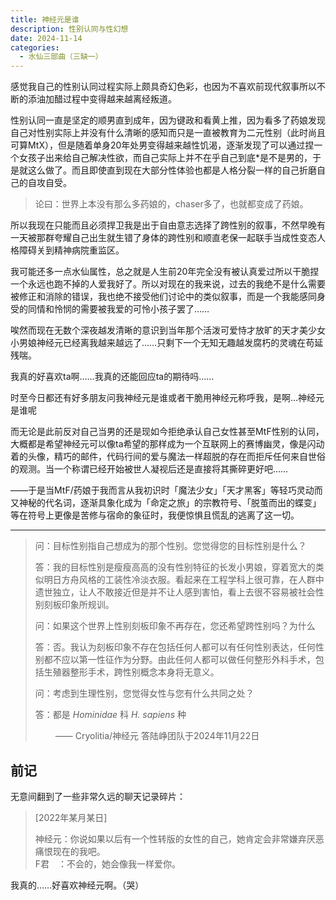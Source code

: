 ```yaml
---
title: 神经元是谁
description: 性别认同与性幻想
date: 2024-11-14
categories: 
  - 水仙三部曲（三缺一）
---
```


感觉我自己的性别认同过程实际上颇具奇幻色彩，也因为不喜欢前现代叙事所以不断的添油加醋过程中变得越来越离经叛道。

性别认同一直是坚定的顺男直到成年，因为键政和看黄上推，因为看多了药娘发现自己对性别实际上并没有什么清晰的感知而只是一直被教育为二元性别（此时尚且可算MtX），但是随着单身20年处男变得越来越性饥渴，逐渐发现了可以通过捏一个女孩子出来给自己解决性欲，而自己实际上并不在乎自己到底*是不是男的，于是就这么做了。而且即使直到现在大部分性体验也都是人格分裂一样的自己折磨自己的自攻自受。

> 论曰：世界上本没有那么多药娘的，chaser多了，也就都变成了药娘。

所以我现在只能而且必须捍卫我是出于自由意志选择了跨性别的叙事，不然早晚有一天被那群夸耀自己出生就生错了身体的跨性别和顺直老保一起联手当成性变态人格障碍关到精神病院重监区。

我可能还多一点水仙属性，总之就是人生前20年完全没有被认真爱过所以干脆捏一个永远也跑不掉的人爱我好了。所以对现在的我来说，过去的我绝不是什么需要被修正和消除的错误，我也绝不接受他们讨论中的类似叙事，而是一个我能感同身受的同情和怜悯的需要被我爱的可怜小孩子罢了……

唉然而现在无数个深夜越发清晰的意识到当年那个活泼可爱恃才放旷的天才美少女小男娘神经元已经离我越来越远了……只剩下一个无知无趣越发腐朽的灵魂在苟延残喘。

我真的好喜欢ta啊……我真的还能回应ta的期待吗……

时至今日都还有好多朋友问我神经元是谁或者干脆用神经元称呼我，是啊…神经元是谁呢

而无论是此前反对自己当男的还是现如今拒绝承认自己女性甚至MtF性别的认同，大概都是希望神经元可以像ta希望的那样成为一个互联网上的赛博幽灵，像是闪动着的头像，精巧的邮件，代码行间的爱与魔法一样超脱的存在而拒斥任何来自世俗的观测。当一个称谓已经开始被世人凝视后还是直接将其撕碎更好吧……

——于是当MtF/药娘于我而言从我初识时「魔法少女」「天才黑客」等轻巧灵动而又神秘的代名词，逐渐具象化成为「命定之旅」的宗教符号、「脱茧而出的蝶变」等在符号上更像是苦修与宿命的象征时，我便惊惧且慌乱的逃离了这一切。

---

> 问：目标性别指自己想成为的那个性别。您觉得您的目标性别是什么？
>
> 答：我的目标性别是瘦瘦高高的没有性别特征的长发小男娘，穿着宽大的类似明日方舟风格的工装性冷淡衣服。看起来在工程学科上很可靠，在人群中遗世独立，让人不敢接近但是并不让人感到害怕，看上去很不容易被社会性别刻板印象所规训。
>
> 问：如果这个世界上性别刻板印象不再存在，您还希望跨性别吗？为什么
>
> 答：否。我认为刻板印象不存在包括任何人都可以有任何性别表达，任何性别都不应以第一性征作为分野。由此任何人都可以做任何整形外科手术，包括生殖器整形手术，跨性别概念本身将无意义。
>
> 问：考虑到生理性别，您觉得女性与您有什么共同之处？
>
> 答：都是 _Hominidae_ 科 _H. sapiens_ 种
>
> &emsp;&emsp; —— Cryolitia/神经元 答陆峥团队于2024年11月22日

## 前记

无意间翻到了一些非常久远的聊天记录碎片：

> [2022年某月某日]
>
> 神经元：你说如果以后有一个性转版的女性的自己，她肯定会非常嫌弃厌恶痛恨现在的我吧。\
> F君&emsp;：不会的，她会像我一样爱你。

我真的……好喜欢神经元啊。（哭）
